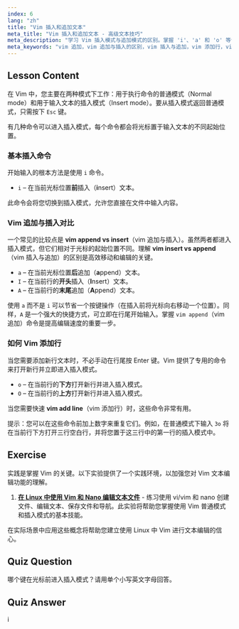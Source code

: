 ```yaml
---
index: 6
lang: "zh"
title: "Vim 插入和追加文本"
meta_title: "Vim 插入和追加文本 - 高级文本技巧"
meta_description: "学习 Vim 插入模式与追加模式的区别。掌握 'i'、'a' 和 'o' 等命令，高效编辑文本、追加内容和添加新行。"
meta_keywords: "vim 追加，vim 追加与插入的区别，vim 插入与追加，vim 添加行，vim 文本编辑，vim 命令，vim 教程，插入模式，追加模式"
---
```


## Lesson Content

在 Vim 中，您主要在两种模式下工作：用于执行命令的普通模式（Normal mode）和用于输入文本的插入模式（Insert mode）。要从插入模式返回普通模式，只需按下 `Esc` 键。

有几种命令可以进入插入模式，每个命令都会将光标置于输入文本的不同起始位置。

### 基本插入命令

开始输入的根本方法是使用 `i` 命令。

- `i` – 在当前光标位置**前**插入（**i**nsert）文本。

此命令会将您切换到插入模式，允许您直接在文件中输入内容。

### Vim 追加与插入对比

一个常见的比较点是 **vim append vs insert**（vim 追加与插入）。虽然两者都进入插入模式，但它们相对于光标的起始位置不同。理解 **vim insert vs append**（vim 插入与追加）的区别是高效移动和编辑的关键。

- `a` – 在当前光标位置**后**追加（**a**ppend）文本。
- `I` – 在当前行的**开头**插入（**I**nsert）文本。
- `A` – 在当前行的**末尾**追加（**A**ppend）文本。

使用 `a` 而不是 `i` 可以节省一个按键操作（在插入前将光标向右移动一个位置）。同样，`A` 是一个强大的快捷方式，可立即在行尾开始输入。掌握 `vim append`（vim 追加）命令是提高编辑速度的重要一步。

### 如何 Vim 添加行

当您需要添加新行文本时，不必手动在行尾按 Enter 键。Vim 提供了专用的命令来打开新行并立即进入插入模式。

- `o` – 在当前行的**下方**打开新行并进入插入模式。
- `O` – 在当前行的**上方**打开新行并进入插入模式。

当您需要快速 **vim add line**（vim 添加行）时，这些命令非常有用。

提示：您可以在这些命令前加上数字来重复它们。例如，在普通模式下输入 `3o` 将在当前行下方打开三行空白行，并将您置于这三行中的第一行的插入模式中。

## Exercise

实践是掌握 Vim 的关键。以下实验提供了一个实践环境，以加强您对 Vim 文本编辑功能的理解。

1.  **[在 Linux 中使用 Vim 和 Nano 编辑文本文件](https://labex.io/zh/labs/comptia-edit-text-files-in-linux-with-vim-and-nano-591076)** - 练习使用 vi/vim 和 nano 创建文件、编辑文本、保存文件和导航。此实验将帮助您掌握使用 Vim 普通模式和插入模式的基本技能。

在实际场景中应用这些概念将帮助您建立使用 Linux 中 Vim 进行文本编辑的信心。

## Quiz Question

哪个键在光标前进入插入模式？请用单个小写英文字母回答。

## Quiz Answer

i
